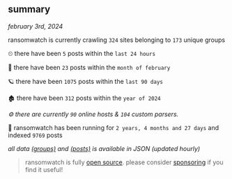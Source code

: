 
## summary
_february 3rd, 2024_

ransomwatch is currently crawling `324` sites belonging to `173` unique groups

⏲ there have been `5` posts within the `last 24 hours`

🦈 there have been `23` posts within the `month of february`

🪐 there have been `1075` posts within the `last 90 days`

🏚 there have been `312` posts within the `year of 2024`

_⚙️ there are currently `90` online hosts & `104` custom parsers._

🦕 ransomwatch has been running for `2 years, 4 months and 27 days` and indexed `9769` posts

_all data  [(groups)](http://ransomwhat.telemetry.ltd/groups) and [(posts)](http://ransomwhat.telemetry.ltd/posts) is available in JSON (updated hourly)_

> ransomwatch is fully [open source](https://github.com/joshhighet/ransomwatch#ransomwatch--). please consider [sponsoring](https://github.com/sponsors/joshhighet) if you find it useful!

